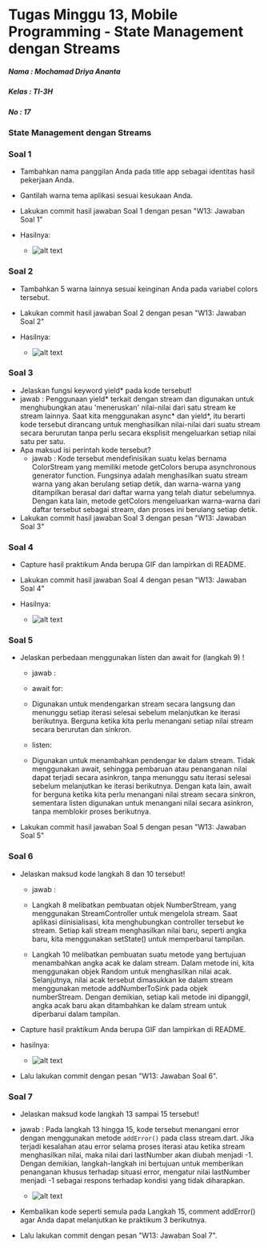# Tugas Minggu 13, Mobile Programming - State Management dengan Streams

##### Nama  : Mochamad Driya Ananta
##### Kelas : TI-3H
##### No    : 17

### State Management dengan Streams

### Soal 1
 - Tambahkan nama panggilan Anda pada title app sebagai identitas hasil pekerjaan Anda.
 - Gantilah warna tema aplikasi sesuai kesukaan Anda.
 - Lakukan commit hasil jawaban Soal 1 dengan pesan "W13: Jawaban Soal 1"

 - Hasilnya:
    - ![alt text](docs/p1-soal-1.png)

### Soal 2

 - Tambahkan 5 warna lainnya sesuai keinginan Anda pada variabel colors tersebut.
 - Lakukan commit hasil jawaban Soal 2 dengan pesan "W13: Jawaban Soal 2"

 - Hasilnya:
    - ![alt text](docs/p1-soal-2.png)

### Soal 3

 - Jelaskan fungsi keyword yield* pada kode tersebut!
 - jawab :
     Penggunaan yield* terkait dengan stream dan digunakan untuk menghubungkan atau 'meneruskan' nilai-nilai dari satu stream ke stream lainnya. Saat kita menggunakan async* dan yield*, itu berarti kode tersebut dirancang untuk menghasilkan nilai-nilai dari suatu stream secara berurutan tanpa perlu secara eksplisit mengeluarkan setiap nilai satu per satu.
 - Apa maksud isi perintah kode tersebut?
    - jawab :
    Kode tersebut mendefinisikan suatu kelas bernama ColorStream yang memiliki metode getColors berupa asynchronous generator function. Fungsinya adalah menghasilkan suatu stream warna yang akan berulang setiap detik, dan warna-warna yang ditampilkan berasal dari daftar warna yang telah diatur sebelumnya. Dengan kata lain, metode getColors mengeluarkan warna-warna dari daftar tersebut sebagai stream, dan proses ini berulang setiap detik.
 - Lakukan commit hasil jawaban Soal 3 dengan pesan "W13: Jawaban Soal 3" 

### Soal 4

 -  Capture hasil praktikum Anda berupa GIF dan lampirkan di README.
- Lakukan commit hasil jawaban Soal 4 dengan pesan "W13: Jawaban Soal 4"

- Hasilnya:
    - ![alt text](docs/p1-soal-4.gif)

### Soal 5

 - Jelaskan perbedaan menggunakan listen dan await for (langkah 9) !
    - jawab :
    - await for:

    - Digunakan untuk mendengarkan stream secara langsung dan menunggu setiap iterasi selesai sebelum melanjutkan ke iterasi berikutnya.
    Berguna ketika kita perlu menangani setiap nilai stream secara berurutan dan sinkron.
    
    - listen:

    - Digunakan untuk menambahkan pendengar ke dalam stream.
    Tidak menggunakan await, sehingga pembaruan atau penanganan nilai dapat terjadi secara asinkron, tanpa menunggu satu iterasi selesai sebelum melanjutkan ke iterasi berikutnya.
    Dengan kata lain, await for berguna ketika kita perlu menangani nilai stream secara sinkron, sementara listen digunakan untuk menangani nilai secara asinkron, tanpa memblokir proses berikutnya.

 - Lakukan commit hasil jawaban Soal 5 dengan pesan "W13: Jawaban Soal 5"

### Soal 6

 - Jelaskan maksud kode langkah 8 dan 10 tersebut!
    - jawab :
    - Langkah 8 melibatkan pembuatan objek NumberStream, yang menggunakan StreamController untuk mengelola stream. Saat aplikasi diinisialisasi, kita menghubungkan controller tersebut ke stream. Setiap kali stream menghasilkan nilai baru, seperti angka baru, kita menggunakan setState() untuk memperbarui tampilan.

    - Langkah 10 melibatkan pembuatan suatu metode yang bertujuan menambahkan angka acak ke dalam stream. Dalam metode ini, kita menggunakan objek Random untuk menghasilkan nilai acak. Selanjutnya, nilai acak tersebut dimasukkan ke dalam stream menggunakan metode addNumberToSink pada objek numberStream. Dengan demikian, setiap kali metode ini dipanggil, angka acak baru akan ditambahkan ke dalam stream untuk diperbarui dalam tampilan.
 - Capture hasil praktikum Anda berupa GIF dan lampirkan di README.
 - hasilnya:
    - ![alt text](docs/p2-soal-6.gif)
 
 - Lalu lakukan commit dengan pesan "W13: Jawaban Soal 6".

### Soal 7

 - Jelaskan maksud kode langkah 13 sampai 15 tersebut!
 - jawab :
    Pada langkah 13 hingga 15, kode tersebut menangani error dengan menggunakan metode `addError()` pada class stream.dart. Jika terjadi kesalahan atau error selama proses iterasi atau ketika stream menghasilkan nilai, maka nilai dari lastNumber akan diubah menjadi -1. Dengan demikian, langkah-langkah ini bertujuan untuk memberikan penanganan khusus terhadap situasi error, mengatur nilai lastNumber menjadi -1 sebagai respons terhadap kondisi yang tidak diharapkan.

    - ![alt text](docs/p2-soal-7.gif)

 - Kembalikan kode seperti semula pada Langkah 15, comment addError() agar Anda dapat melanjutkan ke praktikum 3 berikutnya.
 - Lalu lakukan commit dengan pesan "W13: Jawaban Soal 7".







